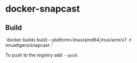 # docker-snapcast

## Build

`docker buildx build --platform=linux/amd64,linux/arm/v7 -t mruettgers/snapcast .'

To push to the registry add `--push`.
